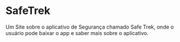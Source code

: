 # SafeTrek
Um Site sobre o aplicativo de Segurança chamado Safe Trek, onde o usuário pode baixar o app e saber mais sobre  o aplicativo.
